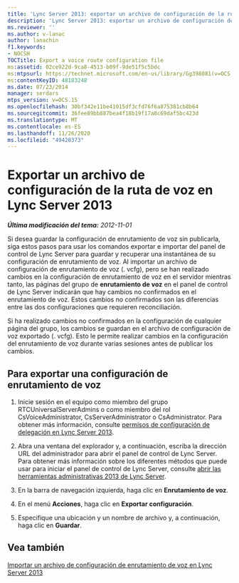 ```yaml
---
title: 'Lync Server 2013: exportar un archivo de configuración de la ruta de voz'
description: 'Lync Server 2013: exportar un archivo de configuración de la ruta de voz.'
ms.reviewer: ''
ms.author: v-lanac
author: lanachin
f1.keywords:
- NOCSH
TOCTitle: Export a voice route configuration file
ms:assetid: 02ce922d-9ca8-4513-b09f-9de51f5c5bdc
ms:mtpsurl: https://technet.microsoft.com/en-us/library/Gg398081(v=OCS.15)
ms:contentKeyID: 48183248
ms.date: 07/23/2014
manager: serdars
mtps_version: v=OCS.15
ms.openlocfilehash: 30bf342e11be41015df3cfd76f6a875381cb8b64
ms.sourcegitcommit: 36fee89bb887bea4f18b19f17a8c69daf5bc423d
ms.translationtype: MT
ms.contentlocale: es-ES
ms.lasthandoff: 11/26/2020
ms.locfileid: "49428373"
---
```

# <a name="export-a-voice-route-configuration-file-in-lync-server-2013"></a>Exportar un archivo de configuración de la ruta de voz en Lync Server 2013

<div data-xmlns="http://www.w3.org/1999/xhtml">

<div class="topic" data-xmlns="http://www.w3.org/1999/xhtml" data-msxsl="urn:schemas-microsoft-com:xslt" data-cs="https://msdn.microsoft.com/">

<div data-asp="https://msdn2.microsoft.com/asp">



</div>

<div id="mainSection">

<div id="mainBody">

<span> </span>

_**Última modificación del tema:** 2012-11-01_

Si desea guardar la configuración de enrutamiento de voz sin publicarla, siga estos pasos para usar los comandos exportar e importar del panel de control de Lync Server para guardar y recuperar una instantánea de su configuración de enrutamiento de voz. Al importar un archivo de configuración de enrutamiento de voz (. vcfg), pero se han realizado cambios en la configuración de enrutamiento de voz en el servidor mientras tanto, las páginas del grupo de **enrutamiento de voz** en el panel de control de Lync Server indicarán que hay cambios no confirmados en el enrutamiento de voz. Estos cambios no confirmados son las diferencias entre las dos configuraciones que requieren reconciliación.

Si ha realizado cambios no confirmados en la configuración de cualquier página del grupo, los cambios se guardan en el archivo de configuración de voz exportado (. vcfg). Esto le permite realizar cambios en la configuración del enrutamiento de voz durante varias sesiones antes de publicar los cambios.

<div>

## <a name="to-export-a-voice-routing-configuration"></a>Para exportar una configuración de enrutamiento de voz

1.  Inicie sesión en el equipo como miembro del grupo RTCUniversalServerAdmins o como miembro del rol CsVoiceAdministrator, CsServerAdministrator o CsAdministrator. Para obtener más información, consulte [permisos de configuración de delegación en Lync Server 2013](lync-server-2013-delegate-setup-permissions.md).

2.  Abra una ventana del explorador y, a continuación, escriba la dirección URL del administrador para abrir el panel de control de Lync Server. Para obtener más información sobre los diferentes métodos que puede usar para iniciar el panel de control de Lync Server, consulte [abrir las herramientas administrativas 2013 de Lync Server](lync-server-2013-open-lync-server-administrative-tools.md).

3.  En la barra de navegación izquierda, haga clic en **Enrutamiento de voz**.

4.  En el menú **Acciones**, haga clic en **Exportar configuración**.

5.  Especifique una ubicación y un nombre de archivo y, a continuación, haga clic en **Guardar**.

</div>

<div>

## <a name="see-also"></a>Vea también


[Importar un archivo de configuración de enrutamiento de voz en Lync Server 2013](lync-server-2013-import-a-voice-route-configuration-file.md)  
  

</div>

</div>

<span> </span>

</div>

</div>

</div>

